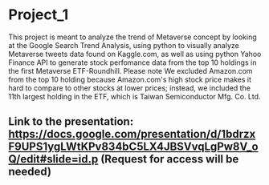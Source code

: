 # Project_1

This project is meant to analyze the trend of Metaverse concept by looking at the Google Search Trend Analysis, using python to visually analyze Metaverse tweets data found on Kaggle.com, as well as using python Yahoo Finance API to generate stock perfomance data from the top 10 holdings in the first Metaverse ETF-Roundhill. Please note We excluded Amazon.com from the top 10 holding because Amazon.com's high stock price makes it hard to compare to other stocks at lower prices; instead, we included the 11th largest holding in the ETF, which is Taiwan Semiconductor Mfg. Co. Ltd.

## Link to the presentation: https://docs.google.com/presentation/d/1bdrzxF9UPS1ygLWtKPv834bC5LX4JBSVvqLgPw8V_oQ/edit#slide=id.p (Request for access will be needed)
